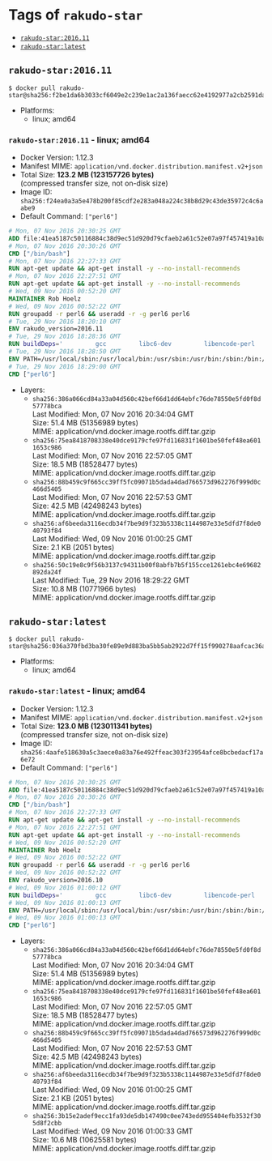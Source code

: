 <!-- THIS FILE IS GENERATED VIA './update-remote.sh' -->

# Tags of `rakudo-star`

-	[`rakudo-star:2016.11`](#rakudo-star201611)
-	[`rakudo-star:latest`](#rakudo-starlatest)

## `rakudo-star:2016.11`

```console
$ docker pull rakudo-star@sha256:f2be1da6b3033cf6049e2c239e1ac2a136faecc62e4192977a2cb2591dadac06
```

-	Platforms:
	-	linux; amd64

### `rakudo-star:2016.11` - linux; amd64

-	Docker Version: 1.12.3
-	Manifest MIME: `application/vnd.docker.distribution.manifest.v2+json`
-	Total Size: **123.2 MB (123157726 bytes)**  
	(compressed transfer size, not on-disk size)
-	Image ID: `sha256:f24ea0a3a5e478b200f85cdf2e283a048a224c38b8d29c43de35972c4c6aabe9`
-	Default Command: `["perl6"]`

```dockerfile
# Mon, 07 Nov 2016 20:30:25 GMT
ADD file:41ea5187c50116884c38d9ec51d920d79cfaeb2a61c52e07a97f457419a10a4f in / 
# Mon, 07 Nov 2016 20:30:26 GMT
CMD ["/bin/bash"]
# Mon, 07 Nov 2016 22:27:33 GMT
RUN apt-get update && apt-get install -y --no-install-recommends 		ca-certificates 		curl 		wget 	&& rm -rf /var/lib/apt/lists/*
# Mon, 07 Nov 2016 22:27:51 GMT
RUN apt-get update && apt-get install -y --no-install-recommends 		bzr 		git 		mercurial 		openssh-client 		subversion 				procps 	&& rm -rf /var/lib/apt/lists/*
# Wed, 09 Nov 2016 00:52:20 GMT
MAINTAINER Rob Hoelz
# Wed, 09 Nov 2016 00:52:22 GMT
RUN groupadd -r perl6 && useradd -r -g perl6 perl6
# Tue, 29 Nov 2016 18:20:10 GMT
ENV rakudo_version=2016.11
# Tue, 29 Nov 2016 18:28:36 GMT
RUN buildDeps='         gcc         libc6-dev         libencode-perl         make     '     && set -x     && apt-get update     && apt-get --yes install --no-install-recommends $buildDeps     && rm -rf /var/lib/apt/lists/*     && mkdir /root/rakudo     && curl -fsSL http://rakudo.org/downloads/star/rakudo-star-${rakudo_version}.tar.gz -o rakudo.tar.gz     && tar xzf rakudo.tar.gz --strip-components=1 -C /root/rakudo     && (         cd /root/rakudo         && perl Configure.pl --prefix=/usr --gen-moar         && make install     )     && rm -rf /rakudo.tar.gz /root/rakudo     && apt-get purge -y --auto-remove $buildDeps
# Tue, 29 Nov 2016 18:28:50 GMT
ENV PATH=/usr/local/sbin:/usr/local/bin:/usr/sbin:/usr/bin:/sbin:/bin:/usr/share/perl6/site/bin
# Tue, 29 Nov 2016 18:29:00 GMT
CMD ["perl6"]
```

-	Layers:
	-	`sha256:386a066cd84a33a04d560c42bef66d1dd64ebfc76de78550e5fd0f8d57778bca`  
		Last Modified: Mon, 07 Nov 2016 20:34:04 GMT  
		Size: 51.4 MB (51356989 bytes)  
		MIME: application/vnd.docker.image.rootfs.diff.tar.gzip
	-	`sha256:75ea8418708338e40dce9179cfe97fd116831f1601be50fef48ea6011653c986`  
		Last Modified: Mon, 07 Nov 2016 22:57:05 GMT  
		Size: 18.5 MB (18528477 bytes)  
		MIME: application/vnd.docker.image.rootfs.diff.tar.gzip
	-	`sha256:88b459c9f665cc39ff5fc09071b5dada4dad766573d962276f999d0c466d5405`  
		Last Modified: Mon, 07 Nov 2016 22:57:53 GMT  
		Size: 42.5 MB (42498243 bytes)  
		MIME: application/vnd.docker.image.rootfs.diff.tar.gzip
	-	`sha256:af6beeda3116ecdb34f7be9d9f323b5338c1144987e33e5dfd7f8de040793f84`  
		Last Modified: Wed, 09 Nov 2016 01:00:25 GMT  
		Size: 2.1 KB (2051 bytes)  
		MIME: application/vnd.docker.image.rootfs.diff.tar.gzip
	-	`sha256:50c19e8c9f56b3137c94311b00f8abfb7b5f155cce1261ebc4e69682892da24f`  
		Last Modified: Tue, 29 Nov 2016 18:29:22 GMT  
		Size: 10.8 MB (10771966 bytes)  
		MIME: application/vnd.docker.image.rootfs.diff.tar.gzip

## `rakudo-star:latest`

```console
$ docker pull rakudo-star@sha256:036a370fbd3ba30fe89e9d883ba5bb5ab2922d7ff15f990278aafcac36a33564
```

-	Platforms:
	-	linux; amd64

### `rakudo-star:latest` - linux; amd64

-	Docker Version: 1.12.3
-	Manifest MIME: `application/vnd.docker.distribution.manifest.v2+json`
-	Total Size: **123.0 MB (123011341 bytes)**  
	(compressed transfer size, not on-disk size)
-	Image ID: `sha256:4aafe518630a5c3aece0a83a76e492ffeac303f23954afce8bcbedacf17a6e72`
-	Default Command: `["perl6"]`

```dockerfile
# Mon, 07 Nov 2016 20:30:25 GMT
ADD file:41ea5187c50116884c38d9ec51d920d79cfaeb2a61c52e07a97f457419a10a4f in / 
# Mon, 07 Nov 2016 20:30:26 GMT
CMD ["/bin/bash"]
# Mon, 07 Nov 2016 22:27:33 GMT
RUN apt-get update && apt-get install -y --no-install-recommends 		ca-certificates 		curl 		wget 	&& rm -rf /var/lib/apt/lists/*
# Mon, 07 Nov 2016 22:27:51 GMT
RUN apt-get update && apt-get install -y --no-install-recommends 		bzr 		git 		mercurial 		openssh-client 		subversion 				procps 	&& rm -rf /var/lib/apt/lists/*
# Wed, 09 Nov 2016 00:52:20 GMT
MAINTAINER Rob Hoelz
# Wed, 09 Nov 2016 00:52:22 GMT
RUN groupadd -r perl6 && useradd -r -g perl6 perl6
# Wed, 09 Nov 2016 00:52:22 GMT
ENV rakudo_version=2016.10
# Wed, 09 Nov 2016 01:00:12 GMT
RUN buildDeps='         gcc         libc6-dev         libencode-perl         make     '     && set -x     && apt-get update     && apt-get --yes install --no-install-recommends $buildDeps     && rm -rf /var/lib/apt/lists/*     && mkdir /root/rakudo     && curl -fsSL http://rakudo.org/downloads/star/rakudo-star-${rakudo_version}.tar.gz -o rakudo.tar.gz     && tar xzf rakudo.tar.gz --strip-components=1 -C /root/rakudo     && (         cd /root/rakudo         && perl Configure.pl --prefix=/usr --gen-moar         && make install     )     && rm -rf /rakudo.tar.gz /root/rakudo     && apt-get purge -y --auto-remove $buildDeps
# Wed, 09 Nov 2016 01:00:13 GMT
ENV PATH=/usr/local/sbin:/usr/local/bin:/usr/sbin:/usr/bin:/sbin:/bin:/usr/share/perl6/site/bin
# Wed, 09 Nov 2016 01:00:13 GMT
CMD ["perl6"]
```

-	Layers:
	-	`sha256:386a066cd84a33a04d560c42bef66d1dd64ebfc76de78550e5fd0f8d57778bca`  
		Last Modified: Mon, 07 Nov 2016 20:34:04 GMT  
		Size: 51.4 MB (51356989 bytes)  
		MIME: application/vnd.docker.image.rootfs.diff.tar.gzip
	-	`sha256:75ea8418708338e40dce9179cfe97fd116831f1601be50fef48ea6011653c986`  
		Last Modified: Mon, 07 Nov 2016 22:57:05 GMT  
		Size: 18.5 MB (18528477 bytes)  
		MIME: application/vnd.docker.image.rootfs.diff.tar.gzip
	-	`sha256:88b459c9f665cc39ff5fc09071b5dada4dad766573d962276f999d0c466d5405`  
		Last Modified: Mon, 07 Nov 2016 22:57:53 GMT  
		Size: 42.5 MB (42498243 bytes)  
		MIME: application/vnd.docker.image.rootfs.diff.tar.gzip
	-	`sha256:af6beeda3116ecdb34f7be9d9f323b5338c1144987e33e5dfd7f8de040793f84`  
		Last Modified: Wed, 09 Nov 2016 01:00:25 GMT  
		Size: 2.1 KB (2051 bytes)  
		MIME: application/vnd.docker.image.rootfs.diff.tar.gzip
	-	`sha256:3b15e2adef9ecc1fa93de5db147490c0ee743edd955404efb3532f305d8f2cbb`  
		Last Modified: Wed, 09 Nov 2016 01:00:33 GMT  
		Size: 10.6 MB (10625581 bytes)  
		MIME: application/vnd.docker.image.rootfs.diff.tar.gzip
